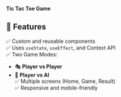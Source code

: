 **Tic Tac Toe Game**

## **📌 Features**
✅ Custom and reusable components  
✅ Uses `useState`, `useEffect`, and Context API  
✅ Two Game Modes:  
   - 🎭 **Player vs Player**  
   - 🤖 **Player vs AI**  
✅ Multiple screens (Home, Game, Result)  
✅ Responsive and mobile-friendly  

